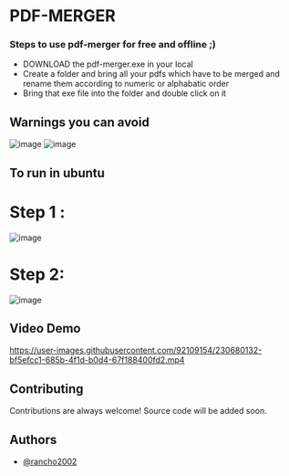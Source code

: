 
# PDF-MERGER

### Steps to use pdf-merger for free and offline ;)
* DOWNLOAD the pdf-merger.exe in your local
* Create a folder and bring all your pdfs which have to be merged and rename them according to numeric or alphabatic order
* Bring that exe file into the folder and double click on it

## Warnings you can avoid
![image](https://user-images.githubusercontent.com/92109154/230709952-a2dfe87f-9efb-45d9-a46b-1a26101493d1.png)
![image](https://user-images.githubusercontent.com/92109154/230709957-aadc30e7-50eb-42cc-ba0f-972416352efb.png)

## To run in ubuntu
# Step 1 : 
![image](https://github.com/Rancho2002/pdf-merger/assets/92109154/060788cd-c2af-45b6-b4e4-ce014ed462f1)
# Step 2:
![image](https://github.com/Rancho2002/pdf-merger/assets/92109154/6f3e1387-f78a-4ff1-9d28-79e97306ae00)


## Video Demo

https://user-images.githubusercontent.com/92109154/230680132-bf5efcc1-685b-4f1d-b0d4-67f188400fd2.mp4

## Contributing

Contributions are always welcome! Source code will be added soon.


## Authors

- [@rancho2002](https://www.github.com/rancho2002)

